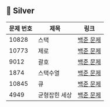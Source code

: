 ## 📘 Silver

| 문제 번호 | 제목          | 링크                                               |
| --------- | ------------- | -------------------------------------------------- |
| 10828     | 스택          | [백준 문제](https://www.acmicpc.net/problem/10828) |
| 10773     | 제로          | [백준 문제](https://www.acmicpc.net/problem/10773) |
| 9012      | 괄호          | [백준 문제](https://www.acmicpc.net/problem/9012)  |
| 1874      | 스택수열      | [백준 문제](https://www.acmicpc.net/problem/1874)  |
| 10845     | 큐            | [백준 문제](https://www.acmicpc.net/problem/10845) |
| 4949      | 균형잡힌 세상 | [백준 문제](https://www.acmicpc.net/problem/4949)  |
